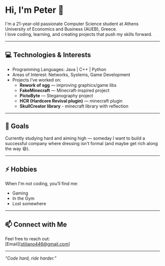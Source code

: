# Hi, I'm Peter 👋

I'm a 21-year-old passionate Computer Science student at Athens University of Economics and Business (AUEB), Greece.  
I love coding, learning, and creating projects that push my skills forward.

---

## 💻 Technologies & Interests

- Programming Languages: Java | C++ | Python  
- Areas of Interest: Networks, Systems, Game Development  
- Projects I’ve worked on:  
  - **Rework of sgg** — improving graphics/game libs  
  - **FakeMinecraft** — Minecraft-inspired project  
  - **PictoByte** — Steganography project
  - **HCR (Hardcore Revival plugin)** — minecraft plugin
  - **SkullCreator library** - minecraft library with reflection

---

## 🎯 Goals

Currently studying hard and aiming high — someday I want to build a successful company where dressing isn't formal (and maybe get rich along the way 😄).

---

## ⚡ Hobbies

When I'm not coding, you’ll find me:  
- Gaming
- In the Gym
- Lost somewhere
---

## 📫 Connect with Me

Feel free to reach out:  
[Email][stiliano446@gmail.com]

---

*“Code hard, ride harder.”*
